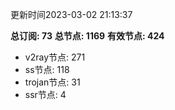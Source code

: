 更新时间2023-03-02 21:13:37

**总订阅: 73**
**总节点: 1169**
**有效节点: 424**
- v2ray节点: 271
- ss节点: 118
- trojan节点: 31
- ssr节点: 4
